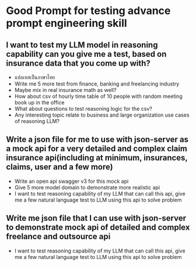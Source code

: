 # Good Prompt for testing advance prompt engineering skill

## I want to test my LLM model in reasoning capability can you give me a test, based on insurance data that you come up with?
- แปลเทสเป็นภาษาไทย
- Write me 5 more test from finance, banking and freelancing industry
- Maybe mix in real insurance math as well?
- How about csv of hourly time table of 10 people with random meeting book up in the office
- What about questions to test reasoning logic for the csv?
- Any interesting topic relate to business and large organization use cases of reasoning LLM?

## Write a json file for me to use with json-server as a mock api for a very detailed and complex claim insurance api(including at minimum, insurances, claims, user and a few more)
  - Write an open api swagger v3 for this mock api
  - Give 5 more model domain to demonstrate more realistic api
  - I want to test reasoning capability of my LLM that can call this api, give me a few natural language test to LLM using this api to solve problem
 
## Write me json file that I can use with json-server to demonstrate mock api of detailed and complex freelance and outsource api
  - I want to test reasoning capability of my LLM that can call this api, give me a few natural language test to LLM using this api to solve problem
